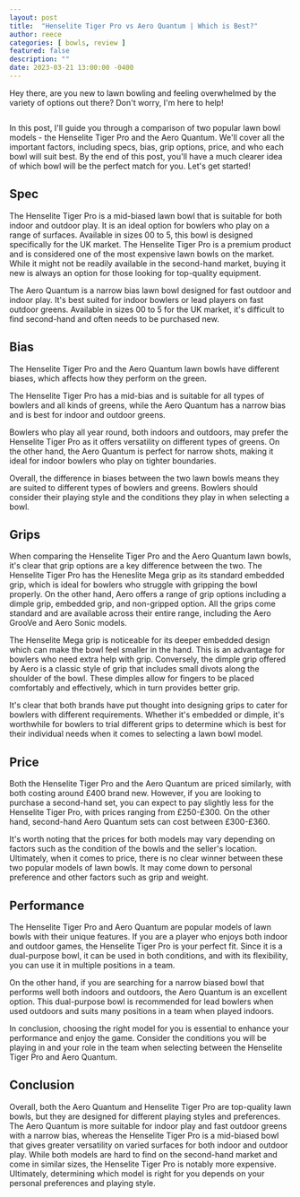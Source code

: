 ```yaml
---
layout: post
title:  "Henselite Tiger Pro vs Aero Quantum | Which is Best?"
author: reece
categories: [ bowls, review ]
featured: false
description: ""
date: 2023-03-21 13:00:00 -0400
---
```

    

<!-- wp:paragraph -->
<p xmlns="http://www.w3.org/1999/xhtml">Hey there, are you new to lawn bowling and feeling overwhelmed by the variety of options out there? Don't worry, I'm here to help! </p>
<!-- /wp:paragraph -->

<!-- wp:image {"id":1955,"sizeSlug":"large","linkDestination":"none"} -->
<figure class="wp-block-image size-large"><img src="/img/posts/henselite-tiger-pro-vs-aero-quantum-1024x576.jpg" alt="" class="wp-image-1955"/></figure>
<!-- /wp:image -->

<!-- wp:paragraph -->
<p>In this post, I'll guide you through a comparison of two popular lawn bowl models - the Henselite Tiger Pro and the Aero Quantum. We'll cover all the important factors, including specs, bias, grip options, price, and who each bowl will suit best. By the end of this post, you'll have a much clearer idea of which bowl will be the perfect match for you. Let's get started!</p>
<!-- /wp:paragraph -->

<!-- wp:heading -->
<h2>Spec</h2>
<!-- /wp:heading -->

<!-- wp:block {"ref":2726} /-->

<!-- wp:paragraph -->
<p>The Henselite Tiger Pro is a mid-biased lawn bowl that is suitable for both indoor and outdoor play. It is an ideal option for bowlers who play on a range of surfaces. Available in sizes 00 to 5, this bowl is designed specifically for the UK market. The Henselite Tiger Pro is a premium product and is considered one of the most expensive lawn bowls on the market. While it might not be readily available in the second-hand market, buying it new is always an option for those looking for top-quality equipment.</p>
<!-- /wp:paragraph -->

<!-- wp:block {"ref":2709} /-->

<!-- wp:paragraph -->
<p>The Aero Quantum is a narrow bias lawn bowl designed for fast outdoor and indoor play. It's best suited for indoor bowlers or lead players on fast outdoor greens. Available in sizes 00 to 5 for the UK market, it's difficult to find second-hand and often needs to be purchased new.</p>
<!-- /wp:paragraph -->

<!-- wp:heading -->
<h2>Bias</h2>
<!-- /wp:heading -->

<!-- wp:paragraph -->
<p>The Henselite Tiger Pro and the Aero Quantum lawn bowls have different biases, which affects how they perform on the green. </p>
<!-- /wp:paragraph -->

<!-- wp:block {"ref":2798} /-->

<!-- wp:paragraph -->
<p>The Henselite Tiger Pro has a mid-bias and is suitable for all types of bowlers and all kinds of greens, while the Aero Quantum has a narrow bias and is best for indoor and outdoor greens.</p>
<!-- /wp:paragraph -->

<!-- wp:paragraph -->
<p>Bowlers who play all year round, both indoors and outdoors, may prefer the Henselite Tiger Pro as it offers versatility on different types of greens. On the other hand, the Aero Quantum is perfect for narrow shots, making it ideal for indoor bowlers who play on tighter boundaries.</p>
<!-- /wp:paragraph -->

<!-- wp:block {"ref":2826} /-->

<!-- wp:paragraph -->
<p>Overall, the difference in biases between the two lawn bowls means they are suited to different types of bowlers and greens. Bowlers should consider their playing style and the conditions they play in when selecting a bowl.</p>
<!-- /wp:paragraph -->

<!-- wp:heading -->
<h2>Grips</h2>
<!-- /wp:heading -->

<!-- wp:paragraph -->
<p>When comparing the Henselite Tiger Pro and the Aero Quantum lawn bowls, it's clear that grip options are a key difference between the two. The Henselite Tiger Pro has the Heneslite Mega grip as its standard embedded grip, which is ideal for bowlers who struggle with gripping the bowl properly. On the other hand, Aero offers a range of grip options including a dimple grip, embedded grip, and non-gripped option. All the grips come standard and are available across their entire range, including the Aero GrooVe and Aero Sonic models.</p>
<!-- /wp:paragraph -->

<!-- wp:paragraph -->
<p>The Henselite Mega grip is noticeable for its deeper embedded design which can make the bowl feel smaller in the hand. This is an advantage for bowlers who need extra help with grip. Conversely, the dimple grip offered by Aero is a classic style of grip that includes small divots along the shoulder of the bowl. These dimples allow for fingers to be placed comfortably and effectively, which in turn provides better grip.</p>
<!-- /wp:paragraph -->

<!-- wp:paragraph -->
<p>It's clear that both brands have put thought into designing grips to cater for bowlers with different requirements. Whether it's embedded or dimple, it's worthwhile for bowlers to trial different grips to determine which is best for their individual needs when it comes to selecting a lawn bowl model.</p>
<!-- /wp:paragraph -->

<!-- wp:heading -->
<h2>Price</h2>
<!-- /wp:heading -->

<!-- wp:paragraph -->
<p>Both the Henselite Tiger Pro and the Aero Quantum are priced similarly, with both costing around £400 brand new. However, if you are looking to purchase a second-hand set, you can expect to pay slightly less for the Henselite Tiger Pro, with prices ranging from £250-£300. On the other hand, second-hand Aero Quantum sets can cost between £300-£360.</p>
<!-- /wp:paragraph -->

<!-- wp:paragraph -->
<p>It's worth noting that the prices for both models may vary depending on factors such as the condition of the bowls and the seller's location. Ultimately, when it comes to price, there is no clear winner between these two popular models of lawn bowls. It may come down to personal preference and other factors such as grip and weight.</p>
<!-- /wp:paragraph -->

<!-- wp:heading -->
<h2>Performance</h2>
<!-- /wp:heading -->

<!-- wp:paragraph -->
<p>The Henselite Tiger Pro and Aero Quantum are popular models of lawn bowls with their unique features. If you are a player who enjoys both indoor and outdoor games, the Henselite Tiger Pro is your perfect fit. Since it is a dual-purpose bowl, it can be used in both conditions, and with its flexibility, you can use it in multiple positions in a team.</p>
<!-- /wp:paragraph -->

<!-- wp:paragraph -->
<p>On the other hand, if you are searching for a narrow biased bowl that performs well both indoors and outdoors, the Aero Quantum is an excellent option. This dual-purpose bowl is recommended for lead bowlers when used outdoors and suits many positions in a team when played indoors.</p>
<!-- /wp:paragraph -->

<!-- wp:paragraph -->
<p>In conclusion, choosing the right model for you is essential to enhance your performance and enjoy the game. Consider the conditions you will be playing in and your role in the team when selecting between the Henselite Tiger Pro and Aero Quantum.</p>
<!-- /wp:paragraph -->

<!-- wp:heading -->
<h2>Conclusion</h2>
<!-- /wp:heading -->

<!-- wp:paragraph -->
<p>Overall, both the Aero Quantum and Henselite Tiger Pro are top-quality lawn bowls, but they are designed for different playing styles and preferences. The Aero Quantum is more suitable for indoor play and fast outdoor greens with a narrow bias, whereas the Henselite Tiger Pro is a mid-biased bowl that gives greater versatility on varied surfaces for both indoor and outdoor play. While both models are hard to find on the second-hand market and come in similar sizes, the Henselite Tiger Pro is notably more expensive. Ultimately, determining which model is right for you depends on your personal preferences and playing style.</p>
<!-- /wp:paragraph -->
    
